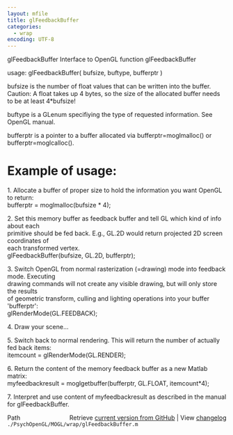 ```yaml
---
layout: mfile
title: glFeedbackBuffer
categories:
  - wrap
encoding: UTF-8
---
```


glFeedbackBuffer  Interface to OpenGL function glFeedbackBuffer  

usage:  glFeedbackBuffer( bufsize, buftype, bufferptr )  

bufsize is the number of float values that can be written into the buffer.  
Caution: A float takes up 4 bytes, so the size of the allocated buffer needs  
to be at least 4\*bufsize!  

buftype is a GLenum specifiying the type of requested information. See OpenGL manual.  

bufferptr is a pointer to a buffer allocated via bufferptr=moglmalloc() or bufferptr=moglcalloc().  

# Example of usage:  

1\. Allocate a buffer of proper size to hold the information you want OpenGL to return:  
   bufferptr = moglmalloc(bufsize \* 4);  

2\. Set this memory buffer as feedback buffer and tell GL which kind of info about each  
   primitive should be fed back. E.g., GL.2D would return projected 2D screen coordinates of  
   each transformed vertex.  
   glFeedbackBuffer(bufsize, GL.2D, bufferptr);  

3\. Switch OpenGL from normal rasterization (=drawing) mode into feedback mode. Executing  
   drawing commands will not create any visible drawing, but will only store the results  
   of geometric transform, culling and lighting operations into your buffer 'bufferptr':  
   glRenderMode(GL.FEEDBACK);  

4\. Draw your scene...  

5\. Switch back to normal rendering. This will return the number of actually fed back items:  
   itemcount = glRenderMode(GL.RENDER);  

6\. Return the content of the memory feedback buffer as a new Matlab matrix:  
   myfeedbackresult = moglgetbuffer(bufferptr, GL.FLOAT, itemcount\*4);  

7\. Interpret and use content of myfeedbackresult as described in the manual for glFeedbackBuffer.  


<div class="code_header" style="text-align:right;">
  <span style="float:left;">Path&nbsp;&nbsp;</span> <span class="counter">Retrieve <a href=
  "https://raw.github.com/Psychtoolbox-3/Psychtoolbox-3/beta/./PsychOpenGL/MOGL/wrap/glFeedbackBuffer.m">current version from GitHub</a> | View <a href=
  "https://github.com/Psychtoolbox-3/Psychtoolbox-3/commits/beta/./PsychOpenGL/MOGL/wrap/glFeedbackBuffer.m">changelog</a></span>
</div>
<div class="code">
  <code>./PsychOpenGL/MOGL/wrap/glFeedbackBuffer.m</code>
</div>
